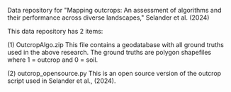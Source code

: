 Data repository for "Mapping outcrops: An assessment of algorithms and their performance across diverse landscapes," Selander et al. (2024)

This data repository has 2 items:

(1) OutcropAlgo.zip
This file contains a geodatabase with all ground truths used in the above research. The ground truths are polygon shapefiles where 1 = outcrop and 0 = soil.


(2) outcrop_opensource.py
This is an open source version of the outcrop script used in Selander et al., (2024).
